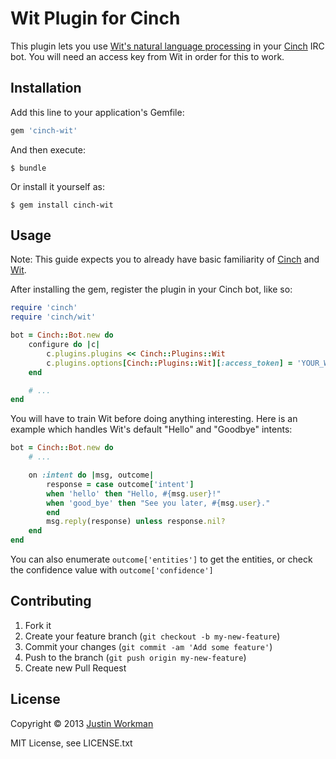 Wit Plugin for Cinch
====================

This plugin lets you use [Wit's natural language processing][1] in your [Cinch][2] IRC bot.
You will need an access key from Wit in order for this to work.

## Installation

Add this line to your application's Gemfile:

``` ruby
gem 'cinch-wit'
```

And then execute:

``` shell
$ bundle
```

Or install it yourself as:

``` shell
$ gem install cinch-wit
```

## Usage

Note: This guide expects you to already have basic familiarity of [Cinch][2] and [Wit][1].

After installing the gem, register the plugin in your Cinch bot, like so:

``` ruby
require 'cinch'
require 'cinch/wit'

bot = Cinch::Bot.new do
    configure do |c|
        c.plugins.plugins << Cinch::Plugins::Wit
        c.plugins.options[Cinch::Plugins::Wit][:access_token] = 'YOUR_WIT_ACCESS_TOKEN'
    end

    # ...
end
```

You will have to train Wit before doing anything interesting. Here is an example
which handles Wit's default "Hello" and "Goodbye" intents:

``` ruby
bot = Cinch::Bot.new do
    # ...

    on :intent do |msg, outcome|
        response = case outcome['intent']
        when 'hello' then "Hello, #{msg.user}!"
        when 'good_bye' then "See you later, #{msg.user}."
        end
        msg.reply(response) unless response.nil?
    end
end
```

You can also enumerate `outcome['entities']` to get the entities, or check the confidence value
with `outcome['confidence']`

## Contributing

1. Fork it
2. Create your feature branch (`git checkout -b my-new-feature`)
3. Commit your changes (`git commit -am 'Add some feature'`)
4. Push to the branch (`git push origin my-new-feature`)
5. Create new Pull Request

## License

Copyright © 2013 [Justin Workman](mailto:xtagon@gmail.com)

MIT License, see LICENSE.txt


[1]: https://wit.ai/
[2]: https://github.com/cinchrb/cinch
